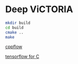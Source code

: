 # Deep ViCTORIA

```bash
mkdir build
cd build
cmake ..
make
```

[cppflow](https://github.com/serizba/cppflow)

[tensorflow for C](https://www.tensorflow.org/install/lang_c)